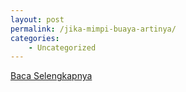 ```yaml
---
layout: post
permalink: /jika-mimpi-buaya-artinya/
categories:
    - Uncategorized
---
```


[Baca Selengkapnya](/10)
